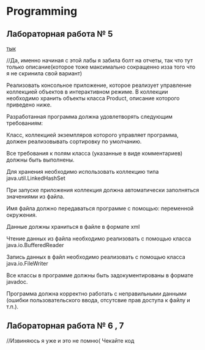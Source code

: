 # Programming

## Лабораторная работа № 5 

[тык](https://github.com/avolidaga/lab5-programming)

//Да, именно начиная с этой лабы я забила болт на отчеты, так что тут только описание(которое тоже максимально сокращенно изза того что я не скринила свой вариант)

Реализовать консольное приложение, которое реализует управление коллекцией объектов в интерактивном режиме. В коллекции необходимо хранить объекты класса Product, описание которого приведено ниже.

Разработанная программа должна удовлетворять следующим требованиям:

Класс, коллекцией экземпляров которого управляет программа, должен реализовывать сортировку по умолчанию.

Все требования к полям класса (указанные в виде комментариев) должны быть выполнены.

Для хранения необходимо использовать коллекцию типа java.util.LinkedHashSet

При запуске приложения коллекция должна автоматически заполняться значениями из файла.

Имя файла должно передаваться программе с помощью: переменной окружения.

Данные должны храниться в файле в формате xml

Чтение данных из файла необходимо реализовать с помощью класса java.io.BufferedReader

Запись данных в файл необходимо реализовать с помощью класса java.io.FileWriter

Все классы в программе должны быть задокументированы в формате javadoc.

Программа должна корректно работать с неправильными данными (ошибки пользовательского ввода, отсутсвие прав доступа к файлу и т.п.).



## Лабораторная работа № 6 , 7 

//Извиняюсь я уже и это не помню( Чекайте код







